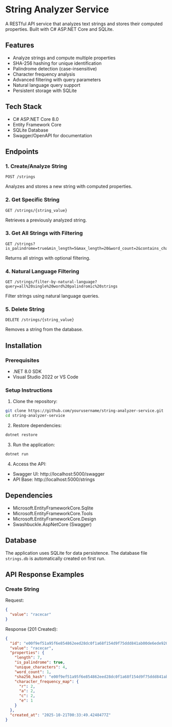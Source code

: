 ﻿# String Analyzer Service

A RESTful API service that analyzes text strings and stores their computed properties. Built with C# ASP.NET Core and SQLite.

## Features

- Analyze strings and compute multiple properties
- SHA-256 hashing for unique identification
- Palindrome detection (case-insensitive)
- Character frequency analysis
- Advanced filtering with query parameters
- Natural language query support
- Persistent storage with SQLite

## Tech Stack

- C# ASP.NET Core 8.0
- Entity Framework Core
- SQLite Database
- Swagger/OpenAPI for documentation

## Endpoints

### 1. Create/Analyze String
```
POST /strings
```
Analyzes and stores a new string with computed properties.

### 2. Get Specific String
```
GET /strings/{string_value}
```
Retrieves a previously analyzed string.

### 3. Get All Strings with Filtering
```
GET /strings?is_palindrome=true&min_length=5&max_length=20&word_count=2&contains_character=a
```
Returns all strings with optional filtering.

### 4. Natural Language Filtering
```
GET /strings/filter-by-natural-language?query=all%20single%20word%20palindromic%20strings
```
Filter strings using natural language queries.

### 5. Delete String
```
DELETE /strings/{string_value}
```
Removes a string from the database.

## Installation

### Prerequisites
- .NET 8.0 SDK
- Visual Studio 2022 or VS Code

### Setup Instructions

1. Clone the repository:
```bash
git clone https://github.com/yourusername/string-analyzer-service.git
cd string-analyzer-service
```

2. Restore dependencies:
```bash
dotnet restore
```

3. Run the application:
```bash
dotnet run
```

4. Access the API:
- Swagger UI: http://localhost:5000/swagger
- API Base: http://localhost:5000/strings

## Dependencies

- Microsoft.EntityFrameworkCore.Sqlite
- Microsoft.EntityFrameworkCore.Tools
- Microsoft.EntityFrameworkCore.Design
- Swashbuckle.AspNetCore (Swagger)

## Database

The application uses SQLite for data persistence. The database file `strings.db` is automatically created on first run.

## API Response Examples

### Create String
Request:
```json
{
  "value": "racecar"
}
```

Response (201 Created):
```json
{
  "id": "e00f9ef51a95f6e854862eed28dc0f1a68f154d9f75ddd841ab00de6ede9209b",
  "value": "racecar",
  "properties": {
    "length": 7,
    "is_palindrome": true,
    "unique_characters": 4,
    "word_count": 1,
    "sha256_hash": "e00f9ef51a95f6e854862eed28dc0f1a68f154d9f75ddd841ab00de6ede9209b",
    "character_frequency_map": {
      "r": 2,
      "a": 2,
      "c": 2,
      "e": 1
    }
  },
  "created_at": "2025-10-21T00:33:49.4248477Z"
}
```